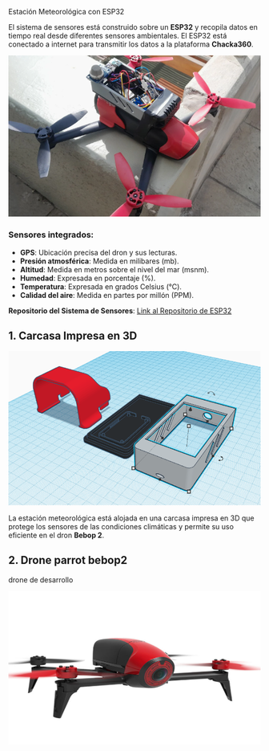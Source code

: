 Estación Meteorológica con ESP32

El sistema de sensores está construido sobre un **ESP32** y recopila datos en tiempo real desde diferentes sensores ambientales. El ESP32 está conectado a internet para transmitir los datos a la plataforma **Chacka360**.

![Texto alternativo](https://github.com/yerson001/chakra360/blob/main/images/dronapp.PNG)

### Sensores integrados:
- **GPS**: Ubicación precisa del dron y sus lecturas.
- **Presión atmosférica**: Medida en milibares (mb).
- **Altitud**: Medida en metros sobre el nivel del mar (msnm).
- **Humedad**: Expresada en porcentaje (%).
- **Temperatura**: Expresada en grados Celsius (°C).
- **Calidad del aire**: Medida en partes por millón (PPM).

**Repositorio del Sistema de Sensores**: [Link al Repositorio de ESP32](https://github.com/yysy001/NasaSpaceChallengeHard)

## 1. Carcasa Impresa en 3D

![Texto alternativo](https://github.com/yerson001/chakra360/blob/main/images/case.PNG)

La estación meteorológica está alojada en una carcasa impresa en 3D que protege los sensores de las condiciones climáticas y permite su uso eficiente en el dron **Bebop 2**.

## 2. Drone parrot bebop2

drone de desarrollo 

![Texto alternativo](https://github.com/yerson001/chakra360/blob/main/images/drone.PNG)
